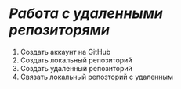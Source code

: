 # *Работа с удаленными репозиторями*

1. Создать аккаунт на GitHub
2. Создать локальный репозиторий
3. Создать удаленный репозиторий
4. Связать локальный репозторий с удаленным
